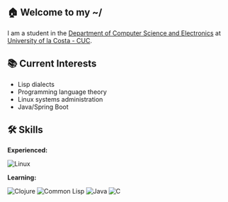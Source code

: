 ## 🏠 Welcome to my ~/

I am a student in the [Department of Computer Science and Electronics](https://www.cuc.edu.co/dpto-de-ciencias-de-computacion-y-electronica) at [University of la Costa - CUC](https://www.cuc.edu.co/).

## 📚 Current Interests

- Lisp dialects
- Programming language theory
- Linux systems administration
- Java/Spring Boot

## 🛠 Skills

**Experienced:**

![Linux](https://img.shields.io/badge/Linux-black?style=for-the-badge&logo=linux&logoColor=white)

**Learning:**

![Clojure](https://img.shields.io/badge/Clojure-%231e2f27?style=for-the-badge&logo=clojure&logoColor=white)
![Common Lisp](https://img.shields.io/badge/Common_Lisp-%23032F0B?style=for-the-badge&logo=aws-lambda&logoColor=white) 
![Java](https://img.shields.io/badge/Java-007396?style=for-the-badge&logo=java&logoColor=white)
![C](https://img.shields.io/badge/C-00599C?style=for-the-badge&logo=c&logoColor=white)



